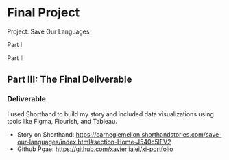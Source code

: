 # Final Project

Project: Save Our Languages

Part I

Part II


## Part III: The Final Deliverable

### Deliverable

I used Shorthand to build my story and included data visualizations using tools like Figma, Flourish, and Tableau. 

- Story on Shorthand: https://carnegiemellon.shorthandstories.com/save-our-languages/index.html#section-Home-J540c5lFV2
- Github Pgae: https://github.com/xavierjialei/xi-portfolio
